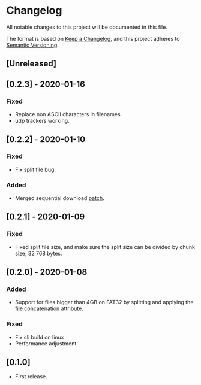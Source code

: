 # Changelog
All notable changes to this project will be documented in this file.

The format is based on [Keep a Changelog](https://keepachangelog.com/en/1.0.0/),
and this project adheres to [Semantic Versioning](https://semver.org/spec/v2.0.0.html).

## [Unreleased]

## [0.2.3] - 2020-01-16
### Fixed
- Replace non ASCII characters in filenames.
- udp trackers working.

## [0.2.2] - 2020-01-10
### Fixed
- Fix split file bug.

### Added
- Merged sequential download [patch](https://github.com/Mikayex/transmission).

##  [0.2.1] - 2020-01-09
### Fixed
- Fixed split file size, and make sure the split size can be divided by chunk size, 32 768 bytes.

##  [0.2.0] - 2020-01-08
### Added
- Support for files bigger than 4GB on FAT32 by splitting and applying the file concatenation attribute.

### Fixed
- Fix cli build on linux
- Performance adjustment

##  [0.1.0]

- First release.
